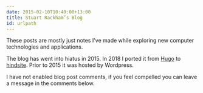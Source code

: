 ```yaml
---
date: 2015-02-10T10:49:00+13:00
title: Stuart Rackham’s Blog
id: urlpath
---
```


These posts are mostly just notes I've made while exploring new computer
technologies and applications.

The blog has went into hiatus in 2015. In 2018 I ported it from
[Hugo](http://hugo.spf13.com) to
[hindsite](http://github.com/srackham/hindsite). Prior to 2015 it was hosted by
Wordpress.

I have not enabled blog post comments, if you feel compelled you can leave a
message in the comments below.